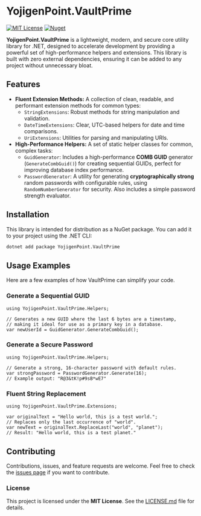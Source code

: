# YojigenPoint.VaultPrime

[![MIT License](https://img.shields.io/badge/License-MIT-blue.svg?style=for-the-badge)](https://choosealicense.com/licenses/mit/)
[![Nuget](https://img.shields.io/nuget/v/YojigenPoint.VaultPrime?style=for-the-badge&color=purple)](https://www.nuget.org/packages/YojigenPoint.VaultPrime/)

**YojigenPoint.VaultPrime** is a lightweight, modern, and secure core utility library for .NET, designed to accelerate development by providing a powerful set of high-performance helpers and extensions. This library is built with zero external dependencies, ensuring it can be added to any project without unnecessary bloat.

## Features

-   **Fluent Extension Methods:** A collection of clean, readable, and performant extension methods for common types:
    -   `StringExtensions`: Robust methods for string manipulation and validation.
    -   `DateTimeExtensions`: Clear, UTC-based helpers for date and time comparisons.
    -   `UriExtensions`: Utilities for parsing and manipulating URIs.
-   **High-Performance Helpers:** A set of static helper classes for common, complex tasks:
    -   `GuidGenerator`: Includes a high-performance **COMB GUID** generator (`GenerateCombGuid()`) for creating sequential GUIDs, perfect for improving database index performance.
    -   `PasswordGenerator`: A utility for generating **cryptographically strong** random passwords with configurable rules, using `RandomNumberGenerator` for security. Also includes a simple password strength evaluator.

## Installation

This library is intended for distribution as a NuGet package. You can add it to your project using the .NET CLI:

```bash
dotnet add package YojigenPoint.VaultPrime
```

## Usage Examples
Here are a few examples of how VaultPrime can simplify your code.

### Generate a Sequential GUID
```
using YojigenPoint.VaultPrime.Helpers;

// Generates a new GUID where the last 6 bytes are a timestamp,
// making it ideal for use as a primary key in a database.
var newUserId = GuidGenerator.GenerateCombGuid();
```

### Generate a Secure Password
```
using YojigenPoint.VaultPrime.Helpers;

// Generate a strong, 16-character password with default rules.
var strongPassword = PasswordGenerator.Generate(16);
// Example output: "R@3&tK!p#9sB*wE7"
```

### Fluent String Replacement
```
using YojigenPoint.VaultPrime.Extensions;

var originalText = "Hello world, this is a test world.";
// Replaces only the last occurrence of "world".
var newText = originalText.ReplaceLast("world", "planet");
// Result: "Hello world, this is a test planet."
```

## Contributing
Contributions, issues, and feature requests are welcome. Feel free to check the [issues page](https://github.com/YojigenPoint/YojigenPoint.VaultPrime/issues) if you want to contribute.

### License
This project is licensed under the **MIT License**. See the [LICENSE.md](https://github.com/yojigenpoint/YojigenPoint.VaultPrime/blob/master/README.md) file for details.
